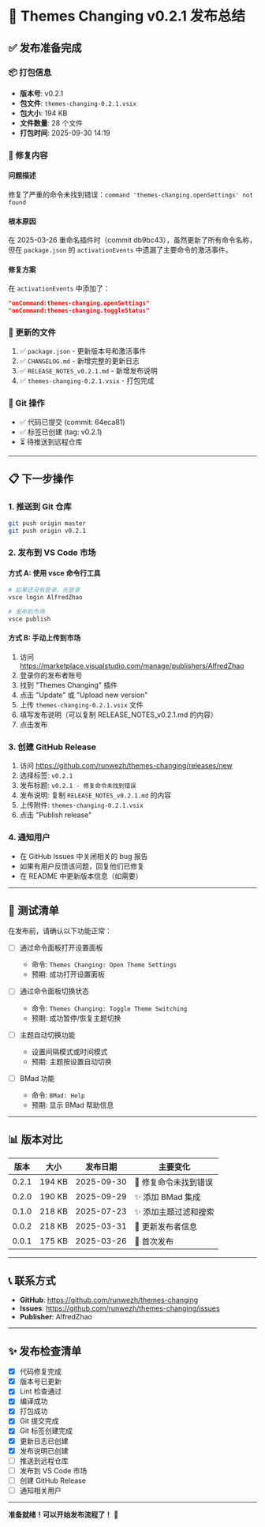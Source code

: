 # 🚀 Themes Changing v0.2.1 发布总结

## ✅ 发布准备完成

### 📦 打包信息
- **版本号**: v0.2.1
- **包文件**: `themes-changing-0.2.1.vsix`
- **包大小**: 194 KB
- **文件数量**: 28 个文件
- **打包时间**: 2025-09-30 14:19

### 🔧 修复内容

#### 问题描述
修复了严重的命令未找到错误：`command 'themes-changing.openSettings' not found`

#### 根本原因
在 2025-03-26 重命名插件时（commit db9bc43），虽然更新了所有命令名称，但在 `package.json` 的 `activationEvents` 中遗漏了主要命令的激活事件。

#### 修复方案
在 `activationEvents` 中添加了：
```json
"onCommand:themes-changing.openSettings"
"onCommand:themes-changing.toggleStatus"
```

### 📝 更新的文件
1. ✅ `package.json` - 更新版本号和激活事件
2. ✅ `CHANGELOG.md` - 新增完整的更新日志
3. ✅ `RELEASE_NOTES_v0.2.1.md` - 新增发布说明
4. ✅ `themes-changing-0.2.1.vsix` - 打包完成

### 🎯 Git 操作
- ✅ 代码已提交 (commit: 64eca81)
- ✅ 标签已创建 (tag: v0.2.1)
- ⏳ 待推送到远程仓库

---

## 📋 下一步操作

### 1. 推送到 Git 仓库
```bash
git push origin master
git push origin v0.2.1
```

### 2. 发布到 VS Code 市场

#### 方式 A: 使用 vsce 命令行工具
```bash
# 如果还没有登录，先登录
vsce login AlfredZhao

# 发布到市场
vsce publish
```

#### 方式 B: 手动上传到市场
1. 访问 https://marketplace.visualstudio.com/manage/publishers/AlfredZhao
2. 登录你的发布者账号
3. 找到 "Themes Changing" 插件
4. 点击 "Update" 或 "Upload new version"
5. 上传 `themes-changing-0.2.1.vsix` 文件
6. 填写发布说明（可以复制 RELEASE_NOTES_v0.2.1.md 的内容）
7. 点击发布

### 3. 创建 GitHub Release
1. 访问 https://github.com/runwezh/themes-changing/releases/new
2. 选择标签: `v0.2.1`
3. 发布标题: `v0.2.1 - 修复命令未找到错误`
4. 发布说明: 复制 `RELEASE_NOTES_v0.2.1.md` 的内容
5. 上传附件: `themes-changing-0.2.1.vsix`
6. 点击 "Publish release"

### 4. 通知用户
- 在 GitHub Issues 中关闭相关的 bug 报告
- 如果有用户反馈该问题，回复他们已修复
- 在 README 中更新版本信息（如需要）

---

## 🧪 测试清单

在发布前，请确认以下功能正常：

- [ ] 通过命令面板打开设置面板
  - 命令: `Themes Changing: Open Theme Settings`
  - 预期: 成功打开设置面板

- [ ] 通过命令面板切换状态
  - 命令: `Themes Changing: Toggle Theme Switching`
  - 预期: 成功暂停/恢复主题切换

- [ ] 主题自动切换功能
  - 设置间隔模式或时间模式
  - 预期: 主题按设置自动切换

- [ ] BMad 功能
  - 命令: `BMad: Help`
  - 预期: 显示 BMad 帮助信息

---

## 📊 版本对比

| 版本 | 大小 | 发布日期 | 主要变化 |
|------|------|----------|----------|
| 0.2.1 | 194 KB | 2025-09-30 | 🐛 修复命令未找到错误 |
| 0.2.0 | 190 KB | 2025-09-29 | ✨ 添加 BMad 集成 |
| 0.1.0 | 218 KB | 2025-07-23 | ✨ 添加主题过滤和搜索 |
| 0.0.2 | 218 KB | 2025-03-31 | 🎨 更新发布者信息 |
| 0.0.1 | 175 KB | 2025-03-26 | 🎉 首次发布 |

---

## 📞 联系方式

- **GitHub**: https://github.com/runwezh/themes-changing
- **Issues**: https://github.com/runwezh/themes-changing/issues
- **Publisher**: AlfredZhao

---

## ✨ 发布检查清单

- [x] 代码修复完成
- [x] 版本号已更新
- [x] Lint 检查通过
- [x] 编译成功
- [x] 打包成功
- [x] Git 提交完成
- [x] Git 标签创建完成
- [x] 更新日志已创建
- [x] 发布说明已创建
- [ ] 推送到远程仓库
- [ ] 发布到 VS Code 市场
- [ ] 创建 GitHub Release
- [ ] 通知相关用户

---

**准备就绪！可以开始发布流程了！** 🎉

